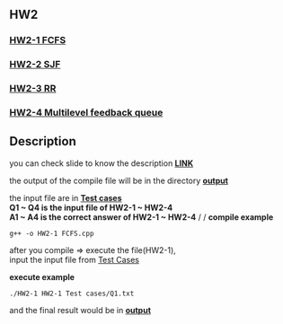 ## HW2

### [HW2-1 FCFS](https://github.com/Aaron7noraA/NYCU-Operation-System/blob/main/LAB2/FCFS.cpp) 

### [HW2-2 SJF](https://github.com/Aaron7noraA/NYCU-Operation-System/blob/main/LAB2/SJF.cpp)


### [HW2-3 RR](https://github.com/Aaron7noraA/NYCU-Operation-System/blob/main/LAB2/RR.cpp)


### [HW2-4 Multilevel feedback queue](https://github.com/Aaron7noraA/NYCU-Operation-System/blob/main/LAB2/Multi.cpp)

## Description
you can check slide to know the description **[LINK](https://github.com/Aaron7noraA/NYCU-Operation-System/blob/main/LAB2/OS%20HW2.pdf)**

the output of the compile file will be in the directory **[output](https://github.com/Aaron7noraA/NYCU-Operation-System/tree/main/LAB2/output)**

the input file are in **[Test cases](https://github.com/Aaron7noraA/NYCU-Operation-System/tree/main/LAB2/Test%20cases)**<br>
**Q1 ~ Q4 is the input file of HW2-1 ~ HW2-4**<br>
**A1 ~ A4 is the correct answer of HW2-1 ~ HW2-4**
/
/
**compile example**
```c=0
g++ -o HW2-1 FCFS.cpp
```

after you compile => execute the file(HW2-1),<br>input the input file from [Test Cases](https://github.com/Aaron7noraA/NYCU-Operation-System/tree/main/LAB2/Test%20cases)

**execute example**
```c=0
./HW2-1 HW2-1 Test cases/Q1.txt
```

and the final result would be in **[output](https://github.com/Aaron7noraA/NYCU-Operation-System/tree/main/LAB2/output)**
